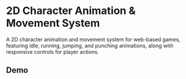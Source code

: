 # 2D Character Animation & Movement System

A 2D character animation and movement system for web-based games, featuring idle, running, jumping, and punching animations, along with responsive controls for player actions.

## Demo
